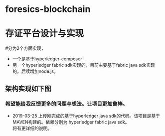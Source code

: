 foresics-blockchain
===
存证平台设计与实现
====
#分为2个方面实现，
  * 一个是基于hyperledger-composer <br>
  * 另一个hyperledger fabric sdk实现的，目前主要基于fabric java sdk实现的。后续增加node.js。<br>
## 架构实现如下图
### 希望能给我反馈更多的问题与想法。让项目更加鲁棒。
  * 2019-03-25 上传刚完成的基于hyperledger java sdk的代码。该项目是基于MAVEN构建的。依赖分别为 hyperledger fabric java sdk。<br>
    将有更详细的说明。

